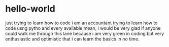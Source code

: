 # hello-world
just trying to learn how to code
i am an accountant trying to learn how to code usng pytho and every available mean, i would be very glad if anyone could walk me through this lane because i am very green in coding but very enthusiastic and optimistic that i can learn the basics in no time.
